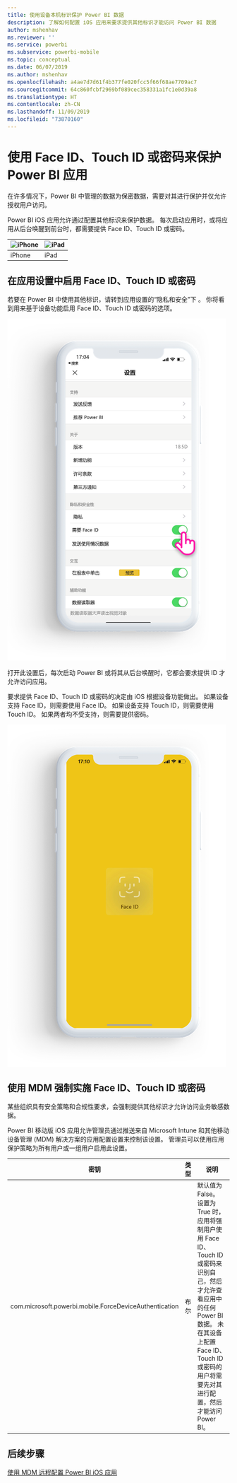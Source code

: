 ```yaml
---
title: 使用设备本机标识保护 Power BI 数据
description: 了解如何配置 iOS 应用来要求提供其他标识才能访问 Power BI 数据
author: mshenhav
ms.reviewer: ''
ms.service: powerbi
ms.subservice: powerbi-mobile
ms.topic: conceptual
ms.date: 06/07/2019
ms.author: mshenhav
ms.openlocfilehash: a4ae7d7d61f4b377fe020fcc5f66f68ae7709ac7
ms.sourcegitcommit: 64c860fcbf2969bf089cec358331a1fc1e0d39a8
ms.translationtype: HT
ms.contentlocale: zh-CN
ms.lasthandoff: 11/09/2019
ms.locfileid: "73870160"
---
```

# <a name="protect-power-bi-app-with-face-id-touch-id-or-passcode"></a>使用 Face ID、Touch ID 或密码来保护 Power BI 应用 

在许多情况下，Power BI 中管理的数据为保密数据，需要对其进行保护并仅允许授权用户访问。 

Power BI iOS 应用允许通过配置其他标识来保护数据。 每次启动应用时，或将应用从后台唤醒到前台时，都需要提供 Face ID、Touch ID 或密码。

| ![iPhone](./media/tutorial-mobile-apps-ios-qna/iphone-logo-50-px.png) | ![iPad](./media/tutorial-mobile-apps-ios-qna/ipad-logo-50-px.png) |
|:--- |:--- |
| iPhone |iPad |

## <a name="turn-on-face-id-touch-id-or-passcode-in-app-setting"></a>在应用设置中启用 Face ID、Touch ID 或密码

若要在 Power BI 中使用其他标识，请转到应用设置的“隐私和安全”下  。 你将看到用来基于设备功能启用 Face ID、Touch ID 或密码的选项。

![“Power BI iOS 应用设置”页](./media/mobile-ios-native-secure-access/mobile-ios-native-secured-setting.png)

打开此设置后，每次启动 Power BI 或将其从后台唤醒时，它都会要求提供 ID 才允许访问应用。 

要求提供 Face ID、Touch ID 或密码的决定由 iOS 根据设备功能做出。 如果设备支持 Face ID，则需要使用 Face ID。 如果设备支持 Touch ID，则需要使用 Touch ID。 如果两者均不受支持，则需要提供密码。

![Power BI iOS Face ID](./media/mobile-ios-native-secure-access/mobile-ios-native-secured-faceid.png)

## <a name="use-mdm-to-enforce-face-id-touch-id-or-passcode"></a>使用 MDM 强制实施 Face ID、Touch ID 或密码

某些组织具有安全策略和合规性要求，会强制提供其他标识才允许访问业务敏感数据。 

Power BI 移动版 iOS 应用允许管理员通过推送来自 Microsoft Intune 和其他移动设备管理 (MDM) 解决方案的应用配置设置来控制该设置。 管理员可以使用应用保护策略为所有用户或一组用户启用此设置。

|密钥  |类型  |说明  |
|---------|---------|---------|
| com.microsoft.powerbi.mobile.ForceDeviceAuthentication | 布尔 | 默认值为 False。 <br>设置为 True 时，应用将强制用户使用 Face ID、Touch ID 或密码来识别自己，然后才允许查看应用中的任何 Power BI 数据。 未在其设备上配置 Face ID、Touch ID 或密码的用户将需要先对其进行配置，然后才能访问 Power BI。  |

## <a name="next-steps"></a>后续步骤

[使用 MDM 远程配置 Power BI iOS 应用](mobile-app-configuration.md)
